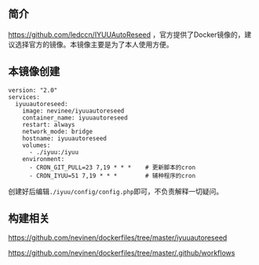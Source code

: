 ## 简介

https://github.com/ledccn/IYUUAutoReseed ，官方提供了Docker镜像的，建议选择官方的镜像。本镜像主要是为了本人使用方便。

## 本镜像创建

```
version: "2.0"
services:
  iyuuautoreseed:
    image: nevinee/iyuuautoreseed
    container_name: iyuuautoreseed
    restart: always
    network_mode: bridge
    hostname: iyuuautoreseed
    volumes:
      - ./iyuu:/iyuu
    environment:
      - CRON_GIT_PULL=23 7,19 * * *    # 更新脚本的cron
      - CRON_IYUU=51 7,19 * * *        # 辅种程序的cron
```

创建好后编辑`./iyuu/config/config.php`即可，不负责解释一切疑问。

## 构建相关

https://github.com/nevinen/dockerfiles/tree/master/iyuuautoreseed

https://github.com/nevinen/dockerfiles/tree/master/.github/workflows